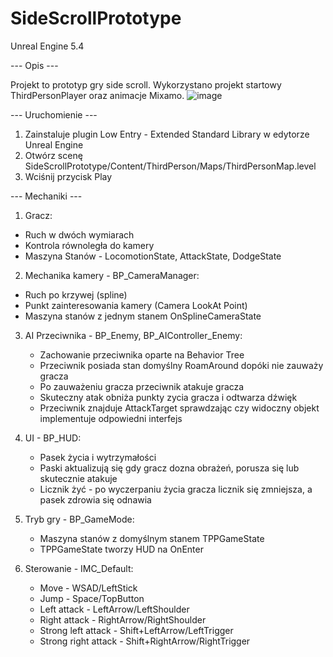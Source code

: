 # SideScrollPrototype
Unreal Engine 5.4

--- Opis ---

Projekt to prototyp gry side scroll. Wykorzystano projekt startowy ThirdPersonPlayer oraz animacje Mixamo.
![image](https://github.com/user-attachments/assets/7bfb6f59-c2c9-4aad-b7e8-74336b77a556)

--- Uruchomienie ---

1. Zainstaluje plugin Low Entry - Extended Standard Library w edytorze Unreal Engine
2. Otwórz scenę SideScrollPrototype/Content/ThirdPerson/Maps/ThirdPersonMap.level
3. Wciśnij przycisk Play

--- Mechaniki ---

1. Gracz:
  - Ruch w dwóch wymiarach
  - Kontrola równoległa do kamery
  - Maszyna Stanów - LocomotionState, AttackState, DodgeState

2. Mechanika kamery - BP_CameraManager:
  - Ruch po krzywej (spline)
  - Punkt zainteresowania kamery (Camera LookAt Point)
  - Maszyna stanów z jednym stanem OnSplineCameraState

3. AI Przeciwnika - BP_Enemy, BP_AIController_Enemy:
   - Zachowanie przeciwnika oparte na Behavior Tree
   - Przeciwnik posiada stan domyślny RoamAround dopóki nie zauważy gracza
   - Po zauważeniu gracza przeciwnik atakuje gracza
   - Skuteczny atak obniża punkty zycia gracza i odtwarza dźwięk
   - Przeciwnik znajduje AttackTarget sprawdzając czy widoczny objekt implementuje odpowiedni interfejs

4. UI - BP_HUD:
   - Pasek życia i wytrzymałości
   - Paski aktualizują się gdy gracz dozna obrażeń, porusza się lub skutecznie atakuje
   - Licznik żyć - po wyczerpaniu życia gracza licznik się zmniejsza, a pasek zdrowia się odnawia
  
5. Tryb gry - BP_GameMode:
   -  Maszyna stanów z domyślnym stanem TPPGameState
   -  TPPGameState tworzy HUD na OnEnter
  
6. Sterowanie - IMC_Default:
   - Move - WSAD/LeftStick
   - Jump - Space/TopButton
   - Left attack - LeftArrow/LeftShoulder
   - Right attack - RightArrow/RightShoulder
   - Strong left attack - Shift+LeftArrow/LeftTrigger
   - Strong right attack - Shift+RightArrow/RightTrigger
